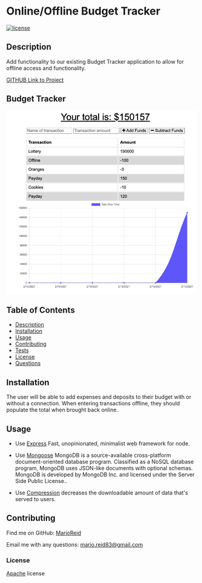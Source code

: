 # Online/Offline Budget Tracker

[![license](https://img.shields.io/badge/License-Apache%202.0-blue.svg)](https://www.apache.org/licenses/LICENSE-2.0)

## Description
  
Add functionality to our existing Budget Tracker application to allow for offline access and functionality.

[GITHUB Link to Project](https://github.com/MarioReid/budget-tracker)

## Budget Tracker
![Screenshot of Budget Tracker application.](public/budget_tracker.png)

## Table of Contents
- [Description](#description)
- [Installation](#installation)
- [Usage](#usage)
- [Contributing](#contributing)
- [Tests](#tests)
- [License](#license)
- [Questions](#questions)
  
## Installation
 The user will be able to add expenses and deposits to their budget with or without a connection. When entering transactions offline, they should populate the total when brought back online.

## Usage

* Use [Express](https://www.npmjs.com/package/express) Fast, unopinionated, minimalist web framework for node.

* Use [Mongoose](https://mongoosejs.com/docs/) MongoDB is a source-available cross-platform document-oriented database program. Classified as a NoSQL database program, MongoDB uses JSON-like documents with optional schemas. MongoDB is developed by MongoDB Inc. and licensed under the Server Side Public License..

* Use [Compression](https://www.npmjs.com/package/compression) decreases the downloadable amount of data that's served to users.

## Contributing
  
Find me on GitHub: [MarioReid](https://github.com/MarioReid)

Email me with any questions: mario.reid83@gmail.com

### License

[Apache](https://choosealicense.com/licenses/apache-2.0/) license